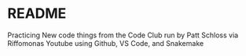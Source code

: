 # README
Practicing New code things from the Code Club run by Patt Schloss via Riffomonas Youtube using Github, VS Code, and Snakemake
